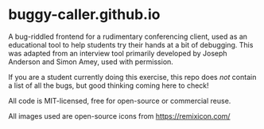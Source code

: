 # buggy-caller.github.io
A bug-riddled frontend for a rudimentary conferencing client, used as an educational tool to help students try their hands at a bit of debugging. This was adapted from an interview tool primarily developed by Joseph Anderson and Simon Amey, used with permission.

If you are a student currently doing this exercise, this repo does *not* contain a list of all the bugs, but good thinking coming here to check!

All code is MIT-licensed, free for open-source or commercial reuse.

All images used are open-source icons from https://remixicon.com/
